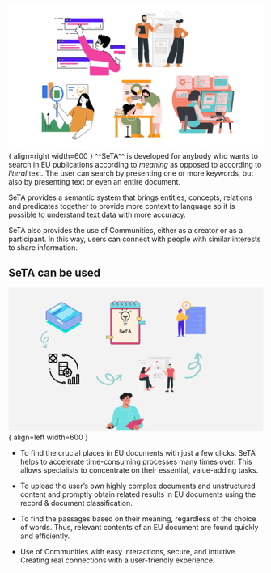 ![Image title](../img/who_use_it.png){ align=right width=600 }
^^SeTA^^ is developed for anybody who wants to search in EU publications according to *meaning* as opposed to according to *literal* text. The user can search by presenting one or more keywords, but also by presenting text or even an entire document.       

SeTA provides a semantic system that brings entities, concepts, relations and predicates together to provide more context to language so it is possible to understand text data with more accuracy.

SeTA also provides the use of Communities, either as a creator or as a participant. In this way, users can connect with people with similar interests to share information.



## SeTA can be used



![Image title](../img/why-use-it.png){ align=left width=600 }

- To find the crucial places in EU documents with just a few clicks. SeTA helps to accelerate time-consuming processes many times over. This allows specialists to concentrate on their essential, value-adding tasks.

- To upload the user’s own highly complex documents and unstructured content and promptly obtain related results in EU documents using the record & document classification. 

- To find the passages based on their meaning, regardless of the choice of words. Thus, relevant contents of an EU document are found quickly and efficiently.   

-  Use of Communities with easy interactions, secure, and intuitive.  Creating real connections with a user-friendly experience.   
